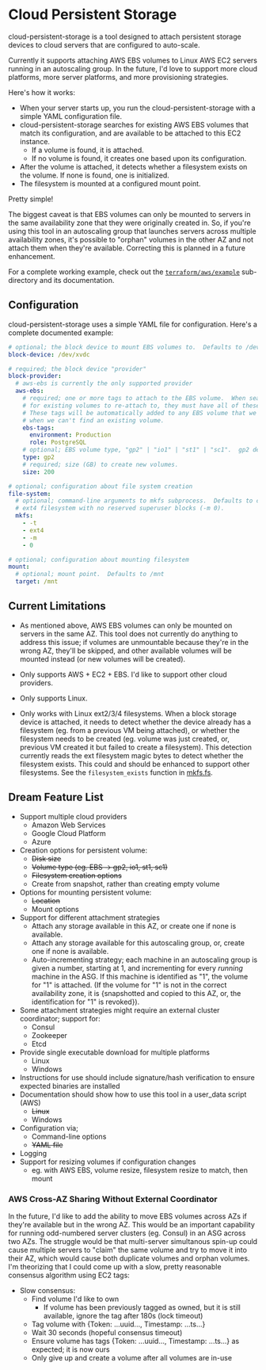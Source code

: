 # Cloud Persistent Storage

cloud-persistent-storage is a tool designed to attach persistent storage devices to cloud servers that are configured to auto-scale.

Currently it supports attaching AWS EBS volumes to Linux AWS EC2 servers running in an autoscaling group.  In the future, I'd love to support more cloud platforms, more server platforms, and more provisioning strategies.

Here's how it works:

- When your server starts up, you run the cloud-persistent-storage with a simple YAML configuration file.
- cloud-persistent-storage searches for existing AWS EBS volumes that match its configuration, and are available to be attached to this EC2 instance.
    - If a volume is found, it is attached.
    - If no volume is found, it creates one based upon its configuration.
- After the volume is attached, it detects whether a filesystem exists on the volume.  If none is found, one is initialized.
- The filesystem is mounted at a configured mount point.

Pretty simple!

The biggest caveat is that EBS volumes can only be mounted to servers in the same availability zone that they were originally created in.  So, if you're using this tool in an autoscaling group that launches servers across multiple availability zones, it's possible to "orphan" volumes in the other AZ and not attach them when they're available.  Correcting this is planned in a future enhancement.

For a complete working example, check out the [`terraform/aws/example`](terraform/aws/example) sub-directory and its documentation.

## Configuration

cloud-persistent-storage uses a simple YAML file for configuration.  Here's a complete documented example:

```yaml
# optional; the block device to mount EBS volumes to.  Defaults to /dev/xvdc.
block-device: /dev/xvdc

# required; the block device "provider"
block-provider:
  # aws-ebs is currently the only supported provider
  aws-ebs:
    # required; one or more tags to attach to the EBS volume.  When searching
    # for existing volumes to re-attach to, they must have all of these tags.
    # These tags will be automatically added to any EBS volume that we create
    # when we can't find an existing volume.
    ebs-tags:
      environment: Production
      role: PostgreSQL
    # optional; EBS volume type, "gp2" | "io1" | "st1" | "sc1".  gp2 default.
    type: gp2
    # required; size (GB) to create new volumes.
    size: 200

# optional; configuration about file system creation
file-system:
  # optional; command-line arguments to mkfs subprocess.  Defaults to creating
  # ext4 filesystem with no reserved superuser blocks (-m 0).
  mkfs:
    - -t
    - ext4
    - -m
    - 0

# optional; configuration about mounting filesystem
mount:
  # optional; mount point.  Defaults to /mnt
  target: /mnt
```

## Current Limitations

- As mentioned above, AWS EBS volumes can only be mounted on servers in the same AZ.  This tool does not currently do anything to address this issue; if volumes are unmountable because they're in the wrong AZ, they'll be skipped, and other available volumes will be mounted instead (or new volumes will be created).

- Only supports AWS + EC2 + EBS.  I'd like to support other cloud providers.

- Only supports Linux.

- Only works with Linux ext2/3/4 filesystems.  When a block storage device is attached, it needs to detect whether the device already has a filesystem (eg. from a previous VM being attached), or whether the filesystem needs to be created (eg. volume was just created, or, previous VM created it but failed to create a filesystem).  This detection currently reads the ext filesystem magic bytes to detect whether the filesystem exists.  This could and should be enhanced to support other filesystems.  See the `filesystem_exists` function in [mkfs.fs](src/mkfs.rs).

## Dream Feature List

- Support multiple cloud providers
    - Amazon Web Services
    - Google Cloud Platform
    - Azure
- Creation options for persistent volume:
    - ~~Disk size~~
    - ~~Volume type (eg. EBS -> gp2, io1, st1, sc1)~~
    - ~~Filesystem creation options~~
    - Create from snapshot, rather than creating empty volume
- Options for mounting persistent volume:
    - ~~Location~~
    - Mount options
- Support for different attachment strategies
    - Attach any storage available in this AZ, or create one if none is available.
    - Attach any storage available for this autoscaling group, or, create one if none is available.
    - Auto-incrementing strategy; each machine in an autoscaling group is given a number, starting at 1, and incrementing for every *running* machine in the ASG.  If this machine is identified as "1", the volume for "1" is attached.  (If the volume for "1" is not in the correct availability zone, it is {snapshotted and copied to this AZ, or, the identification for "1" is revoked}).
- Some attachment strategies might require an external cluster coordinator; support for:
    - Consul
    - Zookeeper
    - Etcd
- Provide single executable download for multiple platforms
    - Linux
    - Windows
- Instructions for use should include signature/hash verification to ensure expected binaries are installed
- Documentation should show how to use this tool in a user_data script (AWS)
    - ~~Linux~~
    - Windows
- Configuration via;
    - Command-line options
    - ~~YAML file~~
- Logging
- Support for resizing volumes if configuration changes
    - eg. with AWS EBS, volume resize, filesystem resize to match, then mount

### AWS Cross-AZ Sharing Without External Coordinator

In the future, I'd like to add the ability to move EBS volumes across AZs if they're available but in the wrong AZ.  This would be an important capability for running odd-numbered server clusters (eg. Consul) in an ASG across two AZs.  The struggle would be that multi-server simultanous spin-up could cause multiple servers to "claim" the same volume and try to move it into their AZ, which would cause both duplicate volumes and orphan volumes.  I'm theorizing that I could come up with a slow, pretty reasonable consensus algorithm using EC2 tags:

- Slow consensus:
    - Find volume I'd like to own
        - If volume has been previously tagged as owned, but it is still available, ignore the tag after 180s (lock timeout)
    - Tag volume with {Token: ...uuid..., Timestamp: ...ts...}
    - Wait 30 seconds (hopeful consensus timeout)
    - Ensure volume has tags {Token: ...uuid..., Timestamp: ...ts...} as expected; it is now ours
    - Only give up and create a volume after all volumes are in-use
